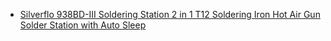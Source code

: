 - [Silverflo 938BD-III Soldering Station 2 in 1 T12 Soldering Iron Hot Air Gun Solder Station with Auto Sleep](https://www.aliexpress.us/item/3256806106576729.html)
